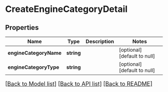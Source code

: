 # CreateEngineCategoryDetail

## Properties
Name | Type | Description | Notes
------------ | ------------- | ------------- | -------------
**engineCategoryName** | **string** |  | [optional] [default to null]
**engineCategoryType** | **string** |  | [optional] [default to null]

[[Back to Model list]](../README.md#documentation-for-models) [[Back to API list]](../README.md#documentation-for-api-endpoints) [[Back to README]](../README.md)

<style>
     p, ul, ol, li { font-size: 18px !important;}
</style>



